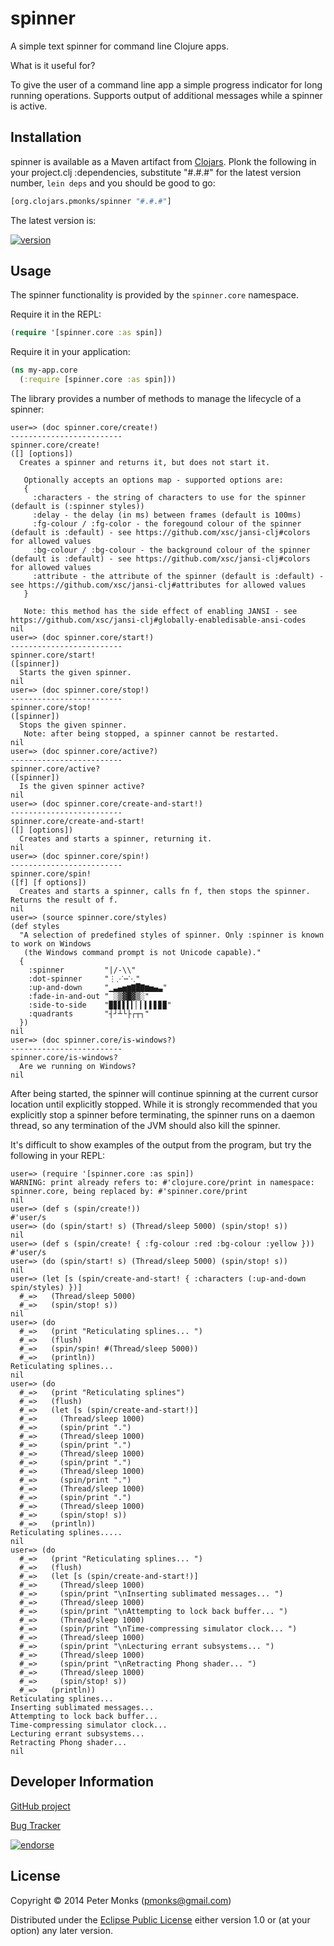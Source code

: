 # spinner
A simple text spinner for command line Clojure apps.

What is it useful for?

To give the user of a command line app a simple progress indicator for long running operations.
Supports output of additional messages while a spinner is active.

## Installation

spinner is available as a Maven artifact from [Clojars](https://clojars.org/org.clojars.pmonks/spinner).
Plonk the following in your project.clj :dependencies, substitute "#.#.#" for the latest version number,
`lein deps` and you should be good to go:

```clojure
[org.clojars.pmonks/spinner "#.#.#"]
```

The latest version is:

[![version](https://clojars.org/org.clojars.pmonks/spinner/latest-version.svg)](https://clojars.org/org.clojars.pmonks/spinner)

## Usage

The spinner functionality is provided by the `spinner.core` namespace.

Require it in the REPL:

```clojure
(require '[spinner.core :as spin])
```

Require it in your application:

```clojure
(ns my-app.core
  (:require [spinner.core :as spin]))
```

The library provides a number of methods to manage the lifecycle of a spinner:

```
user=> (doc spinner.core/create!)
-------------------------
spinner.core/create!
([] [options])
  Creates a spinner and returns it, but does not start it.

   Optionally accepts an options map - supported options are:
   {
     :characters - the string of characters to use for the spinner (default is (:spinner styles))
     :delay - the delay (in ms) between frames (default is 100ms)
     :fg-colour / :fg-color - the foregound colour of the spinner (default is :default) - see https://github.com/xsc/jansi-clj#colors for allowed values
     :bg-colour / :bg-colour - the background colour of the spinner (default is :default) - see https://github.com/xsc/jansi-clj#colors for allowed values
     :attribute - the attribute of the spinner (default is :default) - see https://github.com/xsc/jansi-clj#attributes for allowed values
   }

   Note: this method has the side effect of enabling JANSI - see https://github.com/xsc/jansi-clj#globally-enabledisable-ansi-codes
nil
user=> (doc spinner.core/start!)
-------------------------
spinner.core/start!
([spinner])
  Starts the given spinner.
nil
user=> (doc spinner.core/stop!)
-------------------------
spinner.core/stop!
([spinner])
  Stops the given spinner.
   Note: after being stopped, a spinner cannot be restarted.
nil
user=> (doc spinner.core/active?)
-------------------------
spinner.core/active?
([spinner])
  Is the given spinner active?
nil
user=> (doc spinner.core/create-and-start!)
-------------------------
spinner.core/create-and-start!
([] [options])
  Creates and starts a spinner, returning it.
nil
user=> (doc spinner.core/spin!)
-------------------------
spinner.core/spin!
([f] [f options])
  Creates and starts a spinner, calls fn f, then stops the spinner. Returns the result of f.
nil
user=> (source spinner.core/styles)
(def styles
  "A selection of predefined styles of spinner. Only :spinner is known to work on Windows
   (the Windows command prompt is not Unicode capable)."
  {
    :spinner         "|/-\\"
    :dot-spinner     "⋮⋰⋯⋱"
    :up-and-down     "▁▃▄▅▆▇█▇▆▅▄▃"
    :fade-in-and-out " ░▒▓█▓▒░"
    :side-to-side    "▉▊▋▌▍▎▏▎▍▌▋▊▉"
    :quadrants       "┤┘┴└├┌┬┐"
  })
nil
user=> (doc spinner.core/is-windows?)
-------------------------
spinner.core/is-windows?
  Are we running on Windows?
nil
```

After being started, the spinner will continue spinning at the current cursor location until explicitly stopped.
While it is strongly recommended that you explicitly stop a spinner before terminating, the spinner runs on a
daemon thread, so any termination of the JVM should also kill the spinner.

It's difficult to show examples of the output from the program, but try the following in your REPL:

```
user=> (require '[spinner.core :as spin])
WARNING: print already refers to: #'clojure.core/print in namespace: spinner.core, being replaced by: #'spinner.core/print
nil
user=> (def s (spin/create!))
#'user/s
user=> (do (spin/start! s) (Thread/sleep 5000) (spin/stop! s))
nil
user=> (def s (spin/create! { :fg-colour :red :bg-colour :yellow }))
#'user/s
user=> (do (spin/start! s) (Thread/sleep 5000) (spin/stop! s))
nil
user=> (let [s (spin/create-and-start! { :characters (:up-and-down spin/styles) })]
  #_=>   (Thread/sleep 5000)
  #_=>   (spin/stop! s))
nil
user=> (do
  #_=>   (print "Reticulating splines... ")
  #_=>   (flush)
  #_=>   (spin/spin! #(Thread/sleep 5000))
  #_=>   (println))
Reticulating splines...
nil
user=> (do
  #_=>   (print "Reticulating splines")
  #_=>   (flush)
  #_=>   (let [s (spin/create-and-start!)]
  #_=>     (Thread/sleep 1000)
  #_=>     (spin/print ".")
  #_=>     (Thread/sleep 1000)
  #_=>     (spin/print ".")
  #_=>     (Thread/sleep 1000)
  #_=>     (spin/print ".")
  #_=>     (Thread/sleep 1000)
  #_=>     (spin/print ".")
  #_=>     (Thread/sleep 1000)
  #_=>     (spin/print ".")
  #_=>     (Thread/sleep 1000)
  #_=>     (spin/stop! s))
  #_=>   (println))
Reticulating splines.....
nil
user=> (do
  #_=>   (print "Reticulating splines... ")
  #_=>   (flush)
  #_=>   (let [s (spin/create-and-start!)]
  #_=>     (Thread/sleep 1000)
  #_=>     (spin/print "\nInserting sublimated messages... ")
  #_=>     (Thread/sleep 1000)
  #_=>     (spin/print "\nAttempting to lock back buffer... ")
  #_=>     (Thread/sleep 1000)
  #_=>     (spin/print "\nTime-compressing simulator clock... ")
  #_=>     (Thread/sleep 1000)
  #_=>     (spin/print "\nLecturing errant subsystems... ")
  #_=>     (Thread/sleep 1000)
  #_=>     (spin/print "\nRetracting Phong shader... ")
  #_=>     (Thread/sleep 1000)
  #_=>     (spin/stop! s))
  #_=>   (println))
Reticulating splines...
Inserting sublimated messages...
Attempting to lock back buffer...
Time-compressing simulator clock...
Lecturing errant subsystems...
Retracting Phong shader...
nil
```

## Developer Information

[GitHub project](https://github.com/pmonks/spinner)

[Bug Tracker](https://github.com/pmonks/spinner/issues)

[![endorse](https://api.coderwall.com/pmonks/endorsecount.png)](https://coderwall.com/pmonks)

## License

Copyright © 2014 Peter Monks (pmonks@gmail.com)

Distributed under the [Eclipse Public License](http://www.eclipse.org/legal/epl-v10.html) either version 1.0 or (at your option) any later version.
